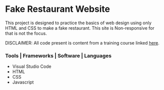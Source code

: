 # Fake Restaurant Website
This project is designed to practice the basics of web design using only HTML and CSS to make a fake restaurant. This site is Non-responsive for that is not the focus.
  
DISCLAIMER: All code present is content from a training course linked [here](https://www.youtube.com/watch?v=C5QFHp1oAws).
### Tools | Frameworks | Software | Languages
- Visual Studio Code
- HTML
- CSS
- Javascript